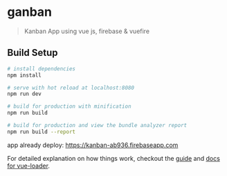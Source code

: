 # ganban

> Kanban App using vue js, firebase & vuefire

## Build Setup

``` bash
# install dependencies
npm install

# serve with hot reload at localhost:8080
npm run dev

# build for production with minification
npm run build

# build for production and view the bundle analyzer report
npm run build --report
```

app already deploy: https://kanban-ab936.firebaseapp.com

For detailed explanation on how things work, checkout the [guide](http://vuejs-templates.github.io/webpack/) and [docs for vue-loader](http://vuejs.github.io/vue-loader).
